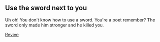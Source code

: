 ## Use the sword next to you

Uh oh! You don't know how to use a sword. You're a poet remember? The sword only made him stronger and he killed you.

[Revive](../wake-up.md)
